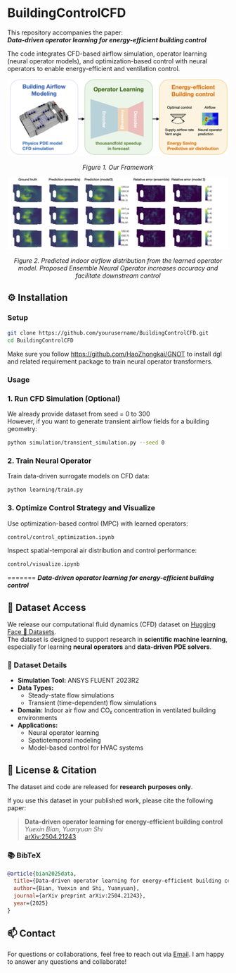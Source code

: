 # BuildingControlCFD

This repository accompanies the paper:  
**_Data-driven operator learning for energy-efficient building control_** 

The code integrates CFD-based airflow simulation, operator learning (neural operator models), and optimization-based control with neural operators to enable energy-efficient and ventilation control. 



<p align="center">
  <img src="images/framework.png" alt="Framework" width="600">
</p>
</p><p align="center"><em>Figure 1. Our Framework</em></p>


<p align="center">
  <img src="images/predict2.png" alt="1" width="600">
</p><p align="center"><em>Figure 2. Predicted indoor airflow distribution from the learned operator model. Proposed Ensemble Neural Operator increases accuracy and facilitate downstream control</em></p>


## ⚙️ Installation

### Setup
```bash
git clone https://github.com/yourusername/BuildingControlCFD.git
cd BuildingControlCFD
```
Make sure you follow https://github.com/HaoZhongkai/GNOT to install dgl and related requirement package to train neural operator transformers. 

### Usage
### 1. Run CFD Simulation (Optional)
We already provide dataset from seed = 0 to 300   
However, if you want to generate transient airflow fields for a building geometry:
```bash
python simulation/transient_simulation.py --seed 0
```

### 2. Train Neural Operator
Train data-driven surrogate models on CFD data:
```bash
python learning/train.py 
```

### 3. Optimize Control Strategy and Visualize
Use optimization-based control (MPC) with learned operators:
```bash
control/control_optimization.ipynb
```
Inspect spatial-temporal air distribution and control performance:
```bash
control/visualize.ipynb
```
=======
**_Data-driven operator learning for energy-efficient building control_**  

## 📂 Dataset Access

We release our computational fluid dynamics (CFD) dataset on [Hugging Face 🤗 Datasets](https://huggingface.co/datasets/alwaysbyx/Bear-CFD-dataset).  
The dataset is designed to support research in **scientific machine learning**, especially for learning **neural operators** and **data-driven PDE solvers**.

### 🔧 Dataset Details

- **Simulation Tool:** ANSYS FLUENT 2023R2  
- **Data Types:**  
  - Steady-state flow simulations  
  - Transient (time-dependent) flow simulations  
- **Domain:** Indoor air flow and CO₂ concentration in ventilated building environments  
- **Applications:**  
  - Neural operator learning  
  - Spatiotemporal modeling  
  - Model-based control for HVAC systems

## 📜 License & Citation

The dataset and code are released for **research purposes only**.

If you use this dataset in your published work, please cite the following paper:

> **Data-driven operator learning for energy-efficient building control**  
> *Yuexin Bian, Yuanyuan Shi*  
> [arXiv:2504.21243](https://arxiv.org/abs/2504.21243)

### 📚 BibTeX
```bibtex
@article{bian2025data,
  title={Data-driven operator learning for energy-efficient building control},
  author={Bian, Yuexin and Shi, Yuanyuan},
  journal={arXiv preprint arXiv:2504.21243},
  year={2025}
}
```

## 📫 Contact

For questions or collaborations, feel free to reach out via [Email](yubian@ucsd.edu). I am happy to answer any questions and collaborate! 

